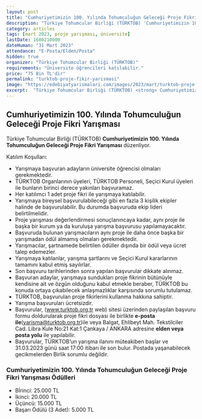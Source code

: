```yaml
---
layout: post
title: "Cumhuriyetimizin 100. Yılında Tohumculuğun Geleceği Proje Fikri Yarışması"
description: "Türkiye Tohumcular Birliği (TÜRKTOB) 'Cumhuriyetimizin 100. Yılında Tohumculuğun Geleceği Proje Fikri Yarışması' düzenliyor."
category: articles
tags: [mart 2023, proje yarışması, üniversite]
lastDate: 1680210000
dateHuman: "31 Mart 2023"
attendance: "E-Posta/Elden/Posta"
hidden: true
organizer: "Türkiye Tohumcular Birliği (TÜRKTOB)"
requirements: "Üniversite öğrencileri katılabilir."
price: "75 Bin TL'dir"
permalink: "turktob-proje-fikir-yarismasi"
image: "https://edebiyatyarismalari.com/images/2023/mart/turktob-proje-fikir-yarismasi.jpg"
excerpt:  "Türkiye Tohumcular Birliği (TÜRKTOB) <strong> Cumhuriyetimizin 100. Yılında Tohumculuğun Geleceği Proje Fikri Yarışması </strong> düzenliyor."
---
```


## Cumhuriyetimizin 100. Yılında Tohumculuğun Geleceği Proje Fikri Yarışması
Türkiye Tohumcular Birliği (TÜRKTOB) **Cumhuriyetimizin 100. Yılında Tohumculuğun Geleceği Proje Fikri Yarışması** düzenliyor.  

Katılım Koşulları:
- Yarışmaya başvuran adayların üniversite öğrencisi olmaları gerekmektedir.
- TÜRKTOB Organlarının üyeleri, TÜRKTOB Personeli, Seçici Kurul üyeleri ile bunların birinci derece yakınları başvuramaz.
- Her katılımcı 1 adet proje fikri ile yarışmaya katılabilir.  
- Yarışmaya bireysel başvurulabileceği gibi en fazla 3 kişilik ekipler halinde de başvurulabilir. Bu durumda başvuruda ekip lideri belirtilmelidir.
- Proje yarışması değerlendirmesi sonuçlanıncaya kadar, aynı proje ile başka bir kurum ya da kuruluşa yarışma başvurusu yapılamayacaktır.
- Başvuruda bulunan yarışmacıların aynı proje ile daha önce başka  bir  yarışmadan ödül almamış olmaları gerekmektedir.
- Yarışmacılar, şartnamede belirtilen ödüller dışında bir ödül veya ücret talep edemezler.
- Yarışmaya katılanlar, yarışma şartlarını ve Seçici Kurul kararlarının tamamını kabul etmiş sayılırlar.
- Son başvuru tarihlerinden sonra yapılan başvurular dikkate alınmaz.
- Başvuran adaylar, yarışmaya sundukları proje fikrinin bütünüyle kendisine ait ve özgün olduğunu kabul etmekle beraber, TÜRKTOB bu konuda ortaya çıkabilecek anlaşmazlıklar karşısında sorumlu tutulamaz.
- TÜRKTOB, başvurulan proje fikirlerini kullanma hakkına sahiptir. 
- Yarışma başvuruları ücretsizdir.
- Başvurular, (www.turktob.org.tr web) sitesi üzerinden paylaşılan başvuru formu doldurularak proje fikri dosyası ile birlikte **e-posta ile**(yarisma@turktob.org.tr)ile veya Balgat, Ehlibeyt Mah. Tekstilciler Cad. Libra Kule No:21 Kat:1 Çankaya / ANKARA adresine **elden veya posta yolu** ile yapılabilir. 
- Başvurular, TÜRKTOB’un yarışma ilanını müteakiben başlar ve 31.03.2023 günü saat 17:00 itibarı ile son bulur. Postada yaşanabilecek gecikmelerden Birlik sorumlu değildir.


### Cumhuriyetimizin 100. Yılında Tohumculuğun Geleceği Proje Fikri Yarışması Ödülleri
- Bİrinci: 25.000 TL
- İkinci: 20.000 TL
- Üçüncü: 15.000 TL
- Başarı Ödülü (3 Adet): 5.000 TL